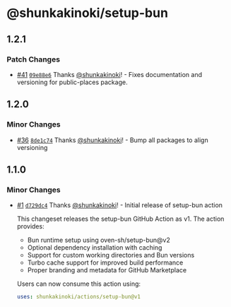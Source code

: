 # @shunkakinoki/setup-bun

## 1.2.1

### Patch Changes

- [#41](https://github.com/shunkakinoki/actions/pull/41) [`09e88e6`](https://github.com/shunkakinoki/actions/commit/09e88e640fba8b81607e27e766b1dbd9cd034d2d) Thanks [@shunkakinoki](https://github.com/shunkakinoki)! - Fixes documentation and versioning for public-places package.

## 1.2.0

### Minor Changes

- [#36](https://github.com/shunkakinoki/actions/pull/36) [`8de1c74`](https://github.com/shunkakinoki/actions/commit/8de1c7474267590aa2262d1a644b81bc09da839a) Thanks [@shunkakinoki](https://github.com/shunkakinoki)! - Bump all packages to align versioning

## 1.1.0

### Minor Changes

- [#1](https://github.com/shunkakinoki/actions/pull/1) [`d729dc4`](https://github.com/shunkakinoki/actions/commit/d729dc4a48440798e2e91212b06dc0ce45ab32fc) Thanks [@shunkakinoki](https://github.com/shunkakinoki)! - Initial release of setup-bun action

  This changeset releases the setup-bun GitHub Action as v1. The action provides:

  - Bun runtime setup using oven-sh/setup-bun@v2
  - Optional dependency installation with caching
  - Support for custom working directories and Bun versions
  - Turbo cache support for improved build performance
  - Proper branding and metadata for GitHub Marketplace

  Users can now consume this action using:

  ```yaml
  uses: shunkakinoki/actions/setup-bun@v1
  ```
